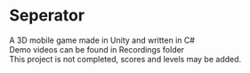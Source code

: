 # Seperator
A 3D mobile game made in Unity and written in C#  
Demo videos can be found in Recordings folder  
This project is not completed, scores and levels may be added.
